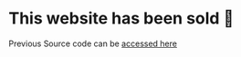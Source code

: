 # This website has been sold 💸

Previous Source code can be [accessed here](https://github.com/Zain-ul-din/LGU-Timetable/tree/last-commit)
